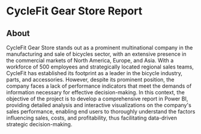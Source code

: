 # CycleFit Gear Store Report

<h2>About</h2>
 
 CycleFit Gear Store stands out as a prominent multinational company in the manufacturing and sale of bicycles sector, with an extensive presence in the commercial markets of North America, Europe, and Asia. With a workforce of 500 employees and strategically located regional sales teams, CycleFit has established its footprint as a leader in the bicycle industry, parts, and accessories. However, despite its prominent position, the company faces a lack of performance indicators that meet the demands of information necessary for effective decision-making. In this context, the objective of the project is to develop a comprehensive report in Power BI, providing detailed analysis and interactive visualizations on the company's sales performance, enabling end users to thoroughly understand the factors influencing sales, costs, and profitability, thus facilitating data-driven strategic decision-making.
